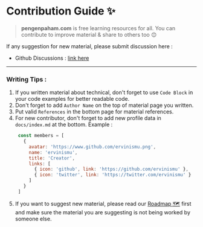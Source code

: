 # Contribution Guide ✨

> **pengenpaham.com** is free learning resources for all. You can contribute to improve material & share to others too 😊

If any suggestion for new material, please submit discussion here :
- Github Discussions : [link here](https://github.com/orgs/p9m-org/discussions)

---

### Writing Tips :

1. If you written material about technical, don't forget to use `Code Block` in your code examples for better readable code.
2. Don't forget to add `Author Name` on the top of material page you written.
3. Put valid `References` in the bottom page for material references.
4. For new contributor, don't forget to add new profile data in `docs/index.md` at the bottom.
   Example : 
   ```js
    const members = [
      {
        avatar: 'https://www.github.com/ervinismu.png',
        name: 'ervinismu',
        title: 'Creator',
        links: [
          { icon: 'github', link: 'https://github.com/ervinismu' },
          { icon: 'twitter', link: 'https://twitter.com/ervinismu' }
        ]
      }
    ]
   ```
5. If you want to suggest new material, please read our [Roadmap 🗺](roadmap.md) first and make sure the material you are suggesting is not being worked by someone else.
